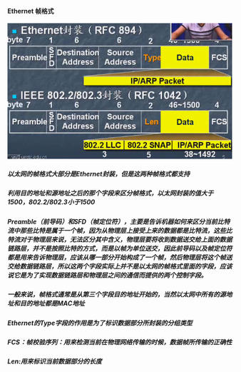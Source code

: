 #### Ethernet 帧格式

![](/assets/18-5-1-1.png)

##### 以太网的帧格式大部分是Ethernet封装，但是这两种帧格式都支持
##### 利用目的地址和源地址之后的那个字段来区分帧格式，以太网封装的值大于1500，802.2/802.3小于1500

##### Preamble（前导码）和SFD（帧定位符），主要是告诉机器如何来区分当前比特流中那些比特是属于一个帧，因为从物理层上接受上来的数据都是比特流，这些比特流对于物理层来说，无法区分其中含义，物理层要将收到数据送交给上面的数据链路层，并不是按照比特的方式，而是以帧为单位送交，因此前导码以及帧定位符都是用来告诉物理层，应该从哪一部分开始构成了一个帧，然后物理层将这个帧送交给数据链路层，所以这两个字段实际上并不是以太网的帧格式里面的字段，应该说它是为了实现数据链路层和物理层之间的通信而提供的两个控制字段。

##### 一般来说，帧格式通常是从第三个字段目的地址开始的，当然以太网中所有的源地址和目的地址都是MAC地址
##### Ethernet的Type字段的作用是为了标识数据部分所封装的分组类型
##### FCS：帧校验序列：用来检测当前在物理网络传输的时候，数据帧所传输的正确性

##### Len:用来标识当前数据部分的长度


